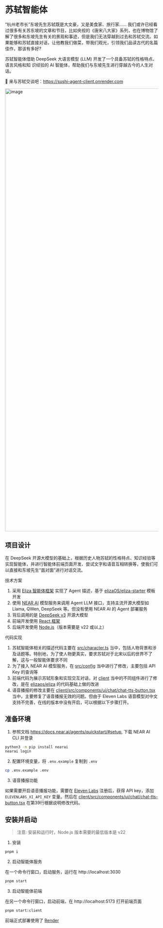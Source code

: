 # 苏轼智能体

“杭州老市长”东坡先生苏轼既是大文豪，又是美食家、旅行家...... 我们或许已经看过很多有关苏东坡的文章和节目，比如央视的《唐宋八大家》系列，也在博物馆了解了很多和东坡先生有关的景观和事迹，但是我们无法穿越到过去和苏轼交流。如果能够和苏轼直接对话，让他教我们做菜，带我们观光，引领我们品读古代的名篇佳作，那该有多好?

苏轼智能体借助 DeepSeek 大语言模型 (LLM) 开发了一个具备苏轼的性格特点、语言风格和知 识经验的 AI 智能体，帮助我们与东坡先生进行穿越古今的人生对话。

🔗 来与苏轼交谈吧：https://sushi-agent-client.onrender.com

<img width="1460" alt="image" src="https://github.com/user-attachments/assets/dca2701a-79d3-4276-8646-082d92907017" />

## 项目设计

在 DeepSeek 开源大模型的基础上，根据历史人物苏轼的性格特点、知识经验等实现智能体，并进行智能体前端页面开发、尝试文字和语音互相转换等，使我们可以直接和东坡先生“面对面”进行对话交流。

技术方案

1. 采用 [Eliza 智能体框架](https://elizaos.github.io/eliza/) 实现了 Agent 描述，基于 [elizaOS/eliza-starter](https://github.com/elizaOS/eliza-starter) 模板开发
2. 使用 [NEAR AI](https://docs.near.ai/) 模型服务来调用 Agent LLM 接口，支持主流开源大模型如 Llama, QWen, DeepSeek 等。但没有使用 NEAR AI 的 Agent 部署服务
3. 背后调用的是 [DeepSeek v3](https://github.com/deepseek-ai/DeepSeek-v3) 开源大模型
4. 前端开发使用 [React 框架](https://github.com/facebook/react)
5. 后端开发使用 [Node.js](https://github.com/nodejs/node)（版本需要是 v22 或以上）

代码实现

1. 苏轼智能体相关的描述代码主要在 [src/character.ts](src/character.ts) 当中，包括人物背景和涉及话题等。特别地，为了使人物更真实，要求苏轼对于北宋以后的世界不了解，这与一般智能体要求不同
2. 为了接入 NEAR AI 模型服务，在 [src/config](src/config/index.ts) 当中进行了修改，主要包括 API Key 的查询等
3. 前端代码为展示苏轼形象和实现交互对话，对 [client](client) 当中的不同组件进行了修改，是在 [elizaos/eliza](https://github.com/elizaOS/eliza/tree/main/client) 的代码基础上做的改进
4. 语音播报的修改主要在 [client/src/components/ui/chat/chat-tts-button.tsx](client/src/components/ui/chat/chat-tts-button.tsx) 当中，主要修复了语音播报无效的问题。但由于 Eleven Labs 语音模型对中文支持不完善，在线的版本中没有开启，可以根据以下步骤打开。

## 准备环境

1. 参照文档 https://docs.near.ai/agents/quickstart/#setup, 下载 NEAR AI CLI 并登录

```bash
python3 -m pip install nearai
nearai login
```

2. 配置环境变量，将 `.env.example` 复制到 `.env`

```bash
cp .env.example .env
```

3. 语音播报功能

如果需要开启语音播报功能，需要在 [Eleven Labs](https://elevenlabs.io/) 注册后，获得 API key，添加 `ELEVENLABS_XI_API_KEY` 变量。然后在 [client/src/components/ui/chat/chat-tts-button.tsx](client/src/components/ui/chat/chat-tts-button.tsx) 在第39行根据说明修改代码。


## 安装并启动

> 注意: 安装和运行时，Node.js 版本需要的最低版本是 v22

1. 安装

```bash
pnpm i
```

2. 启动智能体服务

在一个命令行窗口，启动服务，运行在 http://localhost:3030

```bash
pnpm start
```

3. 启动智能体前端

在另一个命令行窗口，启动前端，在 http://localhost:5173 打开前端页面

```bash
pnpm start:client
```

前端正式部署使用了 [Render](https://render.com/)

